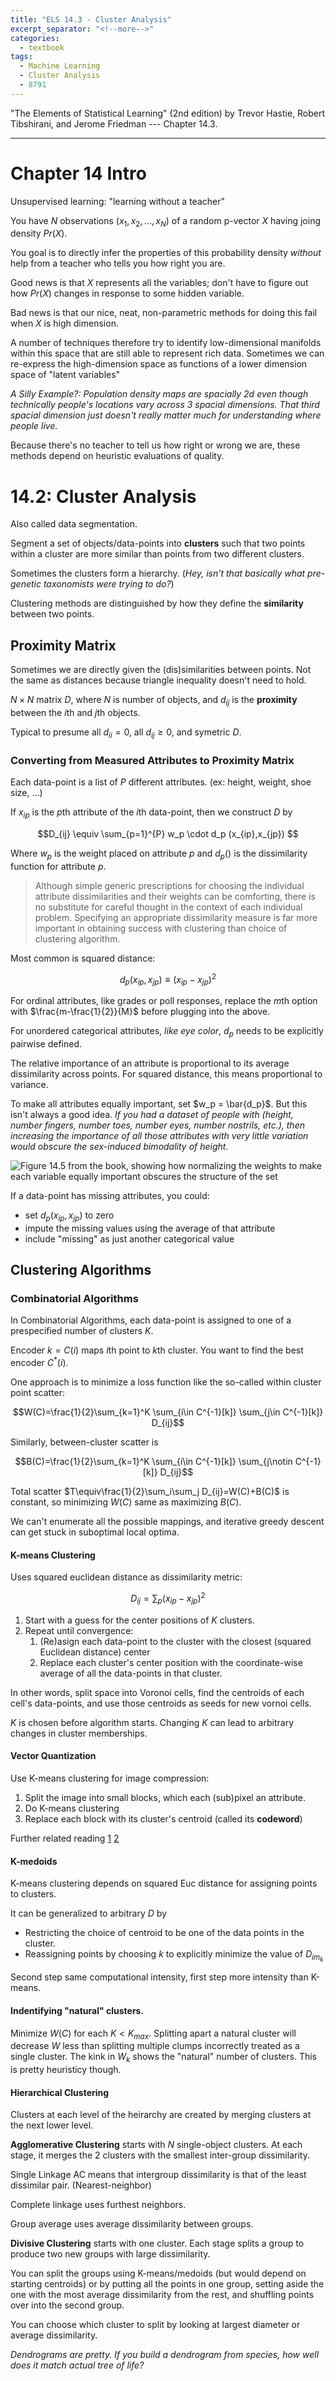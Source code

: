 ```yaml
---
title: "ELS 14.3 - Cluster Analysis"
excerpt_separator: "<!--more-->"
categories:
  - textbook
tags:
  - Machine Learning
  - Cluster Analysis
  - 8791
---
```


"The Elements of Statistical Learning" (2nd edition) by Trevor Hastie, Robert Tibshirani, and Jerome Friedman --- Chapter 14.3.

---

# Chapter 14 Intro

Unsupervised learning: "learning without a teacher"

You have $N$ observations $(x_1, x_2, ..., x_N)$ of a random p-vector $X$ having joing density $Pr(X)$.

You goal is to directly infer the properties of this probability density *without* help from a teacher who tells you how right you are.

Good news is that $X$ represents all the variables; don't have to figure out how $Pr(X)$ changes in response to some hidden variable.

Bad news is that our nice, neat, non-parametric methods for doing this fail when $X$ is high dimension.

A number of techniques therefore try to identify low-dimensional manifolds within this space that are still able to represent rich data. Sometimes we can re-express the high-dimension space as functions of a lower dimension space of "latent variables"

*A Silly Example?: Population density maps are spacially 2d even though technically people's locations vary across 3 spacial dimensions. That third spacial dimension just doesn't really matter much for understanding where people live.*

Because there's no teacher to tell us how right or wrong we are, these methods depend on heuristic evaluations of quality.

# 14.2: Cluster Analysis

Also called data segmentation.

Segment a set of objects/data-points into **clusters** such that two points within a cluster are more similar than points from two different clusters.

Sometimes the clusters form a hierarchy. (*Hey, isn't that basically what pre-genetic taxonomists were trying to do?*)

Clustering methods are distinguished by how they define the **similarity** between two points.



## Proximity Matrix

Sometimes we are directly given the (dis)similarities between points. Not the same as distances because triangle inequality doesn't need to hold.

$N\times N$ matrix $D$, where $N$ is number of objects, and $d_{ij}$ is the **proximity** between the $i$th and $j$th objects.

Typical to presume 
all $d_{ii} = 0$, 
all $d_{ij} \geq 0$, 
and symetric $D$.

### Converting from Measured Attributes to Proximity Matrix

Each data-point is a list of $P$ different attributes. (ex: height, weight, shoe size, ...)

If $x_{ip}$ is the $p$th attribute of the $i$th data-point, then we construct $D$ by

$$D_{ij} \equiv \sum_{p=1}^{P} w_p \cdot d_p (x_{ip},x_{jp}) $$

Where $w_p$ is the weight placed on attribute $p$ and $d_p()$ is the dissimilarity function for attribute $p$.

> Although simple generic prescriptions for choosing the individual attribute dissimilarities and their weights can be comforting,
there is no substitute for careful thought in the context of each individual problem. Specifying an appropriate dissimilarity measure is far more
important in obtaining success with clustering than choice of clustering
algorithm. 

Most common is  squared distance:

$$d_p (x_{ip},x_{jp}) \equiv (x_{ip} - x_{jp})^2$$


<!--Other options include 

- absolute error  
$$| x_{ik} - x_{jk} |$$
- coorelation  
$$ \frac{\sum_k (x_{ik}-\bar{x_i})(x_{jk}-\bar{x_j})}{\sqrt{\sum_k (x_{ik}-\bar{x_i})^2(x_{jk}-\bar{x_j})^2}} $$-->

For ordinal attributes, like grades or poll responses, replace the $m$th option with $\frac{m-\frac{1}{2}}{M}$ before plugging into the above.

For unordered categorical attributes, *like eye color*, $d_p$ needs to be explicitly pairwise defined.

The relative importance of an attribute is proportional to its average dissimilarity across points. For squared distance, this means proportional to variance.

To make all attributes equally important, set $w_p = \bar{d_p}$. But this isn't always a good idea. *If you had a dataset of people with (height, number fingers, number toes, number eyes, number nostrils, etc.), then increasing the importance of all those attributes with very little variation would obscure the sex-induced bimodality of height.*  

![Figure 14.5 from the book, showing how normalizing the weights to make each variable equally important obscures the structure of the set](ELS-14.3-normalization.png)

If a data-point has missing attributes, you could:

- set $d_p (x_{ip},x_{jp})$ to zero
- impute the missing values using the average of that attribute
- include "missing" as just another categorical value

## Clustering Algorithms

### Combinatorial Algorithms

In Combinatorial Algorithms, 
each data-point is assigned to one of a
prespecified number of clusters $K$.

Encoder $k=C(i)$ maps $i$th point to $k$th cluster. You want to find the best encoder $C^* (i)$.

One approach is to minimize a loss function like the so-called within cluster point scatter:

$$W(C)=\frac{1}{2}\sum_{k=1}^K \sum_{i\in C^{-1}[k]} \sum_{j\in C^{-1}[k]} D_{ij}$$

Similarly, between-cluster scatter is 

$$B(C)=\frac{1}{2}\sum_{k=1}^K \sum_{i\in C^{-1}[k]} \sum_{j\notin C^{-1}[k]} D_{ij}$$

Total scatter $T\equiv\frac{1}{2}\sum_i\sum_j D_{ij}=W(C)+B(C)$ is constant, so minimizing $W(C)$ same as maximizing $B(C)$.  

We can't enumerate all the possible mappings, and iterative greedy descent can get stuck in suboptimal local optima.

#### K-means Clustering

Uses squared euclidean distance as dissimilarity metric:

$$D_{ij} = \sum_p (x_{ip}-x_{jp})^2$$

1. Start with a guess for the center positions of $K$ clusters.
2. Repeat until convergence:
     1. (Re)asign each data-point to the cluster with the closest (squared Euclidean distance) center
     2. Replace each cluster's center position with the coordinate-wise average of all the data-points in that cluster. 

In other words, split space into Voronoi cells, find the centroids of each cell's data-points, and use those centroids as seeds for new vornoi cells.

$K$ is chosen before algorithm starts. Changing $K$ can lead to arbitrary changes in cluster memberships.

#### Vector Quantization

Use K-means clustering for image compression: 

1. Split the image into small blocks, which each (sub)pixel an attribute. 
2. Do K-means clustering
3. Replace each block with its cluster's centroid (called its **codeword**)

Further related reading [1](https://en.wikipedia.org/wiki/Shannon%27s_source_coding_theorem)
[2](https://www.amazon.com/Quantization-Compression-Springer-International-Engineering/dp/0792391810)

#### K-medoids

K-means clustering depends on squared Euc distance for assigning points to clusters. 

It can be generalized to arbitrary $D$ by 

- Restricting the choice of centroid to be one of the data points in the cluster.
- Reassigning points by choosing $k$ to explicitly minimize the value of $D_{im_k}$

Second step same computational intensity, first step more intensity than K-means. 

#### Indentifying "natural" clusters.

Minimize $W(C)$ for each $K < K_{max}$. Splitting apart a natural cluster will decrease $W$ less than splitting multiple clumps incorrectly treated as a single cluster. The kink in $W_k$ shows the "natural" number of clusters. This is pretty heuristicy though.

#### Hierarchical Clustering

Clusters at each level of the heirarchy are created by merging clusters at the next lower level.

**Agglomerative Clustering** starts with $N$ single-object clusters. At each stage, it merges the 2 clusters with the smallest inter-group dissimilarity.

Single Linkage AC means that intergroup dissimilarity is that of the least dissimilar pair. (Nearest-neighbor)

Complete linkage uses furthest neighbors.

Group average uses average dissimilarity between groups.



**Divisive Clustering** starts with one cluster. Each stage splits a group to produce two new groups with large dissimilarity.

You can split the groups using K-means/medoids (but would depend on starting centroids) or by putting all the points in one group, setting aside the one with the most average dissimilarity from the rest, and shuffling points over into the second group.

You can choose which cluster to split by looking at largest diameter or average dissimilarity.

*Dendrograms are pretty. If you build a dendrogram from species, how well does it match actual tree of life?*


